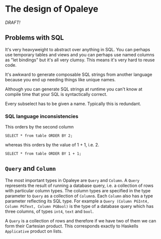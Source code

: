 # The design of Opaleye

*DRAFT!*

## Problems with SQL

It's very heavyweight to abstract over anything in SQL.  You can
perhaps use temporary tables and views and you can perhaps use named
columns as "let bindings" but it's all very clumsy.  This means it's
very hard to reuse code.

It's awkward to generate composable SQL strings from another language
because you end up needing things like unique names.

Although you can generate SQL strings at runtime you can't know at
compile time that your SQL is syntactically correct.

Every subselect has to be given a name.  Typically this is redundant.

### SQL language inconsistencies

This orders by the second column

    SELECT * from table ORDER BY 2;

whereas this orders by the value of 1 + 1, i.e. 2.

    SELECT * from table ORDER BY 1 + 1;

## `Query` and `Column`

The most important types in Opaleye are `Query` and `Column`.  A
`Query` represents the result of running a database query, i.e. a
collection of rows with particular column types.  The column types are
specified in the type parameter to `Query` as a collection of
`Column`s.  Each `Column` also has a type parameter reflecting its SQL
type.  For example a `Query (Column PGInt4, Column PGText, Column
PGBool)` is the type of a database query which has three columns, of
types `int4`, `text` and `bool`.

A `Query` is a collection of rows and therefore if we have two of them
we can form their Cartesian product.  This corresponds exactly to
Haskells `Applicative` product on lists.
